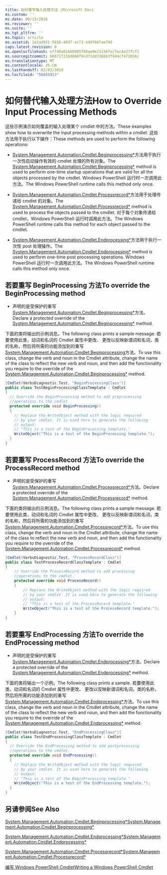 ```yaml
---
title: 如何重写输入处理方法 |Microsoft Docs
ms.custom: ''
ms.date: 09/13/2016
ms.reviewer: ''
ms.suite: ''
ms.tgt_pltfrm: ''
ms.topic: article
ms.assetid: 1a1ad921-5816-4937-acf1-ed4760fae740
caps.latest.revision: 8
ms.openlocfilehash: eff40a01b60985788ae0e21156fec7ec4e27fcf1
ms.sourcegitcommit: b6871f21bd666f9cd71dd336bb3f844cf472b56c
ms.translationtype: MT
ms.contentlocale: zh-CN
ms.lasthandoff: 02/03/2019
ms.locfileid: "56855913"
---
```

# <a name="how-to-override-input-processing-methods"></a><span data-ttu-id="3ed2f-102">如何替代输入处理方法</span><span class="sxs-lookup"><span data-stu-id="3ed2f-102">How to Override Input Processing Methods</span></span>

<span data-ttu-id="3ed2f-103">这些示例演示如何覆盖的输入处理某个 cmdlet 中的方法。</span><span class="sxs-lookup"><span data-stu-id="3ed2f-103">These examples show how to overwrite the input processing methods within a cmdlet.</span></span> <span data-ttu-id="3ed2f-104">这些方法用于执行以下操作：</span><span class="sxs-lookup"><span data-stu-id="3ed2f-104">These methods are used to perform the following operations:</span></span>

- <span data-ttu-id="3ed2f-105">[System.Management.Automation.Cmdlet.Beginprocessing\*](/dotnet/api/System.Management.Automation.Cmdlet.BeginProcessing)方法用于执行一次性启动操作有效的 cmdlet 处理的所有对象。</span><span class="sxs-lookup"><span data-stu-id="3ed2f-105">The [System.Management.Automation.Cmdlet.Beginprocessing\*](/dotnet/api/System.Management.Automation.Cmdlet.BeginProcessing) method is used to perform one-time startup operations that are valid for all the objects processed by the cmdlet.</span></span> <span data-ttu-id="3ed2f-106">Windows PowerShell 运行时一次调用此方法。</span><span class="sxs-lookup"><span data-stu-id="3ed2f-106">The Windows PowerShell runtime calls this method only once.</span></span>

- <span data-ttu-id="3ed2f-107">[System.Management.Automation.Cmdlet.Processrecord\*](/dotnet/api/System.Management.Automation.Cmdlet.ProcessRecord)方法用于处理传递给 cmdlet 的对象。</span><span class="sxs-lookup"><span data-stu-id="3ed2f-107">The [System.Management.Automation.Cmdlet.Processrecord\*](/dotnet/api/System.Management.Automation.Cmdlet.ProcessRecord) method is used to process the objects passed to the cmdlet.</span></span> <span data-ttu-id="3ed2f-108">对于每个对象传递给 cmdlet，Windows PowerShell 运行时调用此方法。</span><span class="sxs-lookup"><span data-stu-id="3ed2f-108">The Windows PowerShell runtime calls this method for each object passed to the cmdlet.</span></span>

- <span data-ttu-id="3ed2f-109">[System.Management.Automation.Cmdlet.Endprocessing\*](/dotnet/api/System.Management.Automation.Cmdlet.EndProcessing)方法用于执行一次性 post 处理操作。</span><span class="sxs-lookup"><span data-stu-id="3ed2f-109">The [System.Management.Automation.Cmdlet.Endprocessing\*](/dotnet/api/System.Management.Automation.Cmdlet.EndProcessing) method is used to perform one-time post processing operations.</span></span> <span data-ttu-id="3ed2f-110">Windows PowerShell 运行时一次调用此方法。</span><span class="sxs-lookup"><span data-stu-id="3ed2f-110">The Windows PowerShell runtime calls this method only once.</span></span>

## <a name="to-override-the-beginprocessing-method"></a><span data-ttu-id="3ed2f-111">若要重写 BeginProcessing 方法</span><span class="sxs-lookup"><span data-stu-id="3ed2f-111">To override the BeginProcessing method</span></span>

- <span data-ttu-id="3ed2f-112">声明的是受保护的重写[System.Management.Automation.Cmdlet.Beginprocessing\*](/dotnet/api/System.Management.Automation.Cmdlet.BeginProcessing)方法。</span><span class="sxs-lookup"><span data-stu-id="3ed2f-112">Declare a protected override of the [System.Management.Automation.Cmdlet.Beginprocessing\*](/dotnet/api/System.Management.Automation.Cmdlet.BeginProcessing) method.</span></span>

<span data-ttu-id="3ed2f-113">下面的类将输出的示例消息。</span><span class="sxs-lookup"><span data-stu-id="3ed2f-113">The following class prints a sample message.</span></span> <span data-ttu-id="3ed2f-114">若要使用此类，动词和名词的 Cmdlet 属性中更改、 更改以反映新谓词和名词，类的名称，然后将所需的功能添加到的重写[System.Management.Automation.Cmdlet.Beginprocessing](/dotnet/api/System.Management.Automation.Cmdlet.BeginProcessing)方法。</span><span class="sxs-lookup"><span data-stu-id="3ed2f-114">To use this class, change the verb and noun in the Cmdlet attribute, change the name of the class to reflect the new verb and noun, and then add the functionality you require to the override of the [System.Management.Automation.Cmdlet.Beginprocessing\*](/dotnet/api/System.Management.Automation.Cmdlet.BeginProcessing) method.</span></span>

```csharp
[Cmdlet(VerbsDiagnostic.Test, "BeginProcessingClass")]
public class TestBeginProcessingClassTemplate : Cmdlet
{
  // Override the BeginProcessing method to add preprocessing
  //operations to the cmdlet.
  protected override void BeginProcessing()
  {
    // Replace the WriteObject method with the logic required
    // by your cmdlet. It is used here to generate the following
    // output:
    // "This is a test of the BeginProcessing template."
    WriteObject("This is a test of the BeginProcessing template.");
  }
}
```

## <a name="to-override-the-processrecord-method"></a><span data-ttu-id="3ed2f-115">若要重写 ProcessRecord 方法</span><span class="sxs-lookup"><span data-stu-id="3ed2f-115">To override the ProcessRecord method</span></span>

- <span data-ttu-id="3ed2f-116">声明的是受保护的重写[System.Management.Automation.Cmdlet.Processrecord\*](/dotnet/api/System.Management.Automation.Cmdlet.ProcessRecord)方法。</span><span class="sxs-lookup"><span data-stu-id="3ed2f-116">Declare a protected override of the [System.Management.Automation.Cmdlet.Processrecord\*](/dotnet/api/System.Management.Automation.Cmdlet.ProcessRecord) method.</span></span>

<span data-ttu-id="3ed2f-117">下面的类将输出的示例消息。</span><span class="sxs-lookup"><span data-stu-id="3ed2f-117">The following class prints a sample message.</span></span> <span data-ttu-id="3ed2f-118">若要使用此类，动词和名词的 Cmdlet 属性中更改、 更改以反映新谓词和名词，类的名称，然后将所需的功能添加到的重写[System.Management.Automation.Cmdlet.Processrecord\*](/dotnet/api/System.Management.Automation.Cmdlet.ProcessRecord)方法。</span><span class="sxs-lookup"><span data-stu-id="3ed2f-118">To use this class, change the verb and noun in the Cmdlet attribute, change the name of the class to reflect the new verb and noun, and then add the functionality you require to the override of the [System.Management.Automation.Cmdlet.Processrecord\*](/dotnet/api/System.Management.Automation.Cmdlet.ProcessRecord) method.</span></span>

```csharp
[Cmdlet(VerbsDiagnostic.Test, "ProcessRecordClass")]
public class TestProcessRecordClassTemplate : Cmdlet
{
    // Override the ProcessRecord method to add processing
    //operations to the cmdlet.
    protected override void ProcessRecord()
    {
        // Replace the WriteObject method with the logic required
        // by your cmdlet. It is used here to generate the following
        // output:
        // "This is a test of the ProcessRecord template."
        WriteObject("This is a test of the ProcessRecord template.");
    }
}

```

## <a name="to-override-the-endprocessing-method"></a><span data-ttu-id="3ed2f-119">若要重写 EndProcessing 方法</span><span class="sxs-lookup"><span data-stu-id="3ed2f-119">To override the EndProcessing method</span></span>

- <span data-ttu-id="3ed2f-120">声明的是受保护的重写[System.Management.Automation.Cmdlet.Endprocessing\*](/dotnet/api/System.Management.Automation.Cmdlet.EndProcessing)方法。</span><span class="sxs-lookup"><span data-stu-id="3ed2f-120">Declare a protected override of the [System.Management.Automation.Cmdlet.Endprocessing\*](/dotnet/api/System.Management.Automation.Cmdlet.EndProcessing) method.</span></span>

<span data-ttu-id="3ed2f-121">下面的类将输出一个示例。</span><span class="sxs-lookup"><span data-stu-id="3ed2f-121">The following class prints a sample.</span></span> <span data-ttu-id="3ed2f-122">若要使用此类，动词和名词的 Cmdlet 属性中更改、 更改以反映新谓词和名词，类的名称，然后将所需的功能添加到的重写[System.Management.Automation.Cmdlet.Endprocessing\*](/dotnet/api/System.Management.Automation.Cmdlet.EndProcessing)方法。</span><span class="sxs-lookup"><span data-stu-id="3ed2f-122">To use this class, change the verb and noun in the Cmdlet attribute, change the name of the class to reflect the new verb and noun, and then add the functionality you require to the override of the [System.Management.Automation.Cmdlet.Endprocessing\*](/dotnet/api/System.Management.Automation.Cmdlet.EndProcessing) method.</span></span>

```csharp
[Cmdlet(VerbsDiagnostic.Test, "EndProcessingClass")]
public class TestEndProcessingClassTemplate : Cmdlet
{
  // Override the EndProcessing method to add postprocessing
  //operations to the cmdlet.
  protected override void EndProcessing()
  {
    // Replace the WriteObject method with the logic required
    // by your cmdlet. It is used here to generate the following
    // output:
    // "This is a test of the BeginProcessing template."
    WriteObject("This is a test of the EndProcessing template.");
  }
}
```

## <a name="see-also"></a><span data-ttu-id="3ed2f-123">另请参阅</span><span class="sxs-lookup"><span data-stu-id="3ed2f-123">See Also</span></span>

[<span data-ttu-id="3ed2f-124">System.Management.Automation.Cmdlet.Beginprocessing\*</span><span class="sxs-lookup"><span data-stu-id="3ed2f-124">System.Management.Automation.Cmdlet.Beginprocessing\*</span></span>](/dotnet/api/System.Management.Automation.Cmdlet.BeginProcessing)

[<span data-ttu-id="3ed2f-125">System.Management.Automation.Cmdlet.Endprocessing\*</span><span class="sxs-lookup"><span data-stu-id="3ed2f-125">System.Management.Automation.Cmdlet.Endprocessing\*</span></span>](/dotnet/api/System.Management.Automation.Cmdlet.EndProcessing)

[<span data-ttu-id="3ed2f-126">System.Management.Automation.Cmdlet.Processrecord\*</span><span class="sxs-lookup"><span data-stu-id="3ed2f-126">System.Management.Automation.Cmdlet.Processrecord\*</span></span>](/dotnet/api/System.Management.Automation.Cmdlet.ProcessRecord)

[<span data-ttu-id="3ed2f-127">编写 Windows PowerShell Cmdlet</span><span class="sxs-lookup"><span data-stu-id="3ed2f-127">Writing a Windows PowerShell Cmdlet</span></span>](./writing-a-windows-powershell-cmdlet.md)
